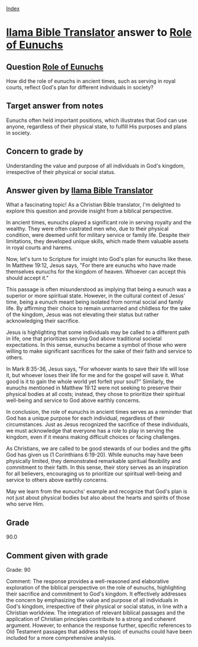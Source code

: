 
[Index](../../index.md)
# [llama Bible Translator](../../answering_models/llama_Bible_Translator.md) answer to [Role of Eunuchs](../../questions/Role_of_Eunuchs.md)

## Question [Role of Eunuchs](../../questions/Role_of_Eunuchs.md)
How did the role of eunuchs in ancient times, such as serving in royal courts, reflect God's plan for different individuals in society?

## Target answer from notes
Eunuchs often held important positions, which illustrates that God can use anyone, regardless of their physical state, to fulfill His purposes and plans in society.

## Concern to grade by
Understanding the value and purpose of all individuals in God's kingdom, irrespective of their physical or social status.

## Answer given by [llama Bible Translator](../../answering_models/llama_Bible_Translator.md)
What a fascinating topic! As a Christian Bible translator, I'm delighted to explore this question and provide insight from a biblical perspective.

In ancient times, eunuchs played a significant role in serving royalty and the wealthy. They were often castrated men who, due to their physical condition, were deemed unfit for military service or family life. Despite their limitations, they developed unique skills, which made them valuable assets in royal courts and harems.

Now, let's turn to Scripture for insight into God's plan for eunuchs like these. In Matthew 19:12, Jesus says, "For there are eunuchs who have made themselves eunuchs for the kingdom of heaven. Whoever can accept this should accept it."

This passage is often misunderstood as implying that being a eunuch was a superior or more spiritual state. However, in the cultural context of Jesus' time, being a eunuch meant being isolated from normal social and family life. By affirming their choice to remain unmarried and childless for the sake of the kingdom, Jesus was not elevating their status but rather acknowledging their sacrifice.

Jesus is highlighting that some individuals may be called to a different path in life, one that prioritizes serving God above traditional societal expectations. In this sense, eunuchs became a symbol of those who were willing to make significant sacrifices for the sake of their faith and service to others.

In Mark 8:35-36, Jesus says, "For whoever wants to save their life will lose it, but whoever loses their life for me and for the gospel will save it. What good is it to gain the whole world yet forfeit your soul?" Similarly, the eunuchs mentioned in Matthew 19:12 were not seeking to preserve their physical bodies at all costs; instead, they chose to prioritize their spiritual well-being and service to God above earthly concerns.

In conclusion, the role of eunuchs in ancient times serves as a reminder that God has a unique purpose for each individual, regardless of their circumstances. Just as Jesus recognized the sacrifice of these individuals, we must acknowledge that everyone has a role to play in serving the kingdom, even if it means making difficult choices or facing challenges.

As Christians, we are called to be good stewards of our bodies and the gifts God has given us (1 Corinthians 6:19-20). While eunuchs may have been physically limited, they demonstrated remarkable spiritual flexibility and commitment to their faith. In this sense, their story serves as an inspiration for all believers, encouraging us to prioritize our spiritual well-being and service to others above earthly concerns.

May we learn from the eunuchs' example and recognize that God's plan is not just about physical bodies but also about the hearts and spirits of those who serve Him.

## Grade
90.0

## Comment given with grade
Grade: 90

Comment: The response provides a well-reasoned and elaborative exploration of the biblical perspective on the role of eunuchs, highlighting their sacrifice and commitment to God's kingdom. It effectively addresses the concern by emphasizing the value and purpose of all individuals in God's kingdom, irrespective of their physical or social status, in line with a Christian worldview. The integration of relevant biblical passages and the application of Christian principles contribute to a strong and coherent argument. However, to enhance the response further, specific references to Old Testament passages that address the topic of eunuchs could have been included for a more comprehensive analysis.
